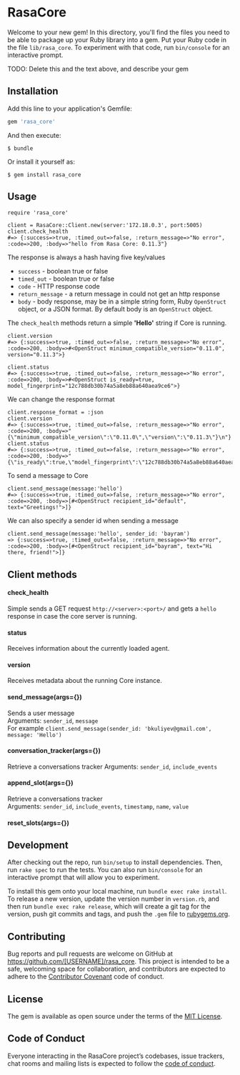 # RasaCore

Welcome to your new gem! In this directory, you'll find the files you need to be able to package up your Ruby library into a gem. Put your Ruby code in the file `lib/rasa_core`. To experiment with that code, run `bin/console` for an interactive prompt.

TODO: Delete this and the text above, and describe your gem

## Installation

Add this line to your application's Gemfile:

```ruby
gem 'rasa_core'
```

And then execute:

    $ bundle

Or install it yourself as:

    $ gem install rasa_core

## Usage

```
require 'rasa_core'

client = RasaCore::Client.new(server:'172.18.0.3', port:5005)
client.check_health
#=> {:success=>true, :timed_out=>false, :return_message=>"No error", :code=>200, :body=>"hello from Rasa Core: 0.11.3"}
```

The response is always a hash having five key/values
* `success` - boolean true or false
* `timed_out` - boolean true or false
* `code` - HTTP response code
* `return_message` - a return message in could not get an http response
* `body` - body response, may be in a simple string form, Ruby `OpenStruct` object, or a JSON format. By default body is an `OpenStruct` object.   

The `check_health` methods return a simple **'Hello'** string if Core is running.

```
client.version
#=> {:success=>true, :timed_out=>false, :return_message=>"No error", :code=>200, :body=>#<OpenStruct minimum_compatible_version="0.11.0", version="0.11.3">}
```
```
client.status
#=> {:success=>true, :timed_out=>false, :return_message=>"No error", :code=>200, :body=>#<OpenStruct is_ready=true, model_fingerprint="12c788db30b74a5a8eb88a640aea9ce6">}
```

We can change the response format
```
client.response_format = :json
client.version
#=> {:success=>true, :timed_out=>false, :return_message=>"No error", :code=>200, :body=>"{\"minimum_compatible_version\":\"0.11.0\",\"version\":\"0.11.3\"}\n"}
client.status
#=> {:success=>true, :timed_out=>false, :return_message=>"No error", :code=>200, :body=>"{\"is_ready\":true,\"model_fingerprint\":\"12c788db30b74a5a8eb88a640aea9ce6\"}\n"}
```

To send a message to Core
```
client.send_message(message:'hello')
#=> {:success=>true, :timed_out=>false, :return_message=>"No error", :code=>200, :body=>[#<OpenStruct recipient_id="default", text="Greetings!">]}
```

We can also specify a sender id when sending a message
```
client.send_message(message:'hello', sender_id: 'bayram')
=> {:success=>true, :timed_out=>false, :return_message=>"No error", :code=>200, :body=>[#<OpenStruct recipient_id="bayram", text="Hi there, friend!">]}
```
## Client methods
#### check_health
Simple sends a GET request `http://<server>:<port>/` and gets a `hello` response in case the core server is running.
#### status
Receives information about the currently loaded agent.
#### version
Receives metadata about the running Core instance.
#### send_message(args={})
Sends a user message <br>
Arguments: `sender_id`, `message`<br>
For example `client.send_message(sender_id: 'bkuliyev@gmail.com', message: 'Hello')`
#### conversation_tracker(args={})
Retrieve a conversations tracker
Arguments: `sender_id`, `include_events`
#### append_slot(args={})
Retrieve a conversations tracker<br>
Arguments: `sender_id`, `include_events`, `timestamp`, `name`, `value`
#### reset_slots(args={})

## Development

After checking out the repo, run `bin/setup` to install dependencies. Then, run `rake spec` to run the tests. You can also run `bin/console` for an interactive prompt that will allow you to experiment.

To install this gem onto your local machine, run `bundle exec rake install`. To release a new version, update the version number in `version.rb`, and then run `bundle exec rake release`, which will create a git tag for the version, push git commits and tags, and push the `.gem` file to [rubygems.org](https://rubygems.org).

## Contributing

Bug reports and pull requests are welcome on GitHub at https://github.com/[USERNAME]/rasa_core. This project is intended to be a safe, welcoming space for collaboration, and contributors are expected to adhere to the [Contributor Covenant](http://contributor-covenant.org) code of conduct.

## License

The gem is available as open source under the terms of the [MIT License](https://opensource.org/licenses/MIT).

## Code of Conduct

Everyone interacting in the RasaCore project’s codebases, issue trackers, chat rooms and mailing lists is expected to follow the [code of conduct](https://github.com/[USERNAME]/rasa_core/blob/master/CODE_OF_CONDUCT.md).
